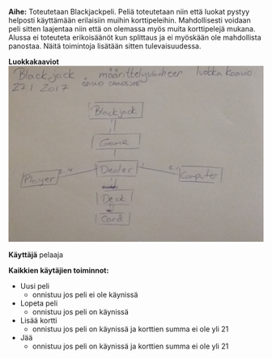 ﻿**Aihe:** 
   Toteutetaan Blackjackpeli. Peliä toteutetaan niin että luokat pystyy helposti käyttämään erilaisiin muihin korttipeleihin. Mahdollisesti voidaan peli sitten laajentaa niin että on olemassa myös muita korttipelejä mukana. Alussa ei toteuteta erikoisäänöt kun splittaus ja ei myöskään ole mahdollista panostaa. Näitä toimintoja lisätään sitten tulevaisuudessa.

**Luokkakaaviot**
![Määrittelyvaiheen luokkakaavio](luokkakaavio.jpg)

**Käyttäjä** pelaaja

**Kaikkien käytäjien toiminnot:**

* Uusi peli
  * onnistuu jos peli ei ole käynissä
* Lopeta peli
  + onnistuu jos peli on käynissä
* Lisää kortti
  * onnistuu jos peli on käynissä ja korttien summa ei ole yli 21
* Jää
  * onnistuu jos peli on käynissä ja korttien summa ei ole yli 21